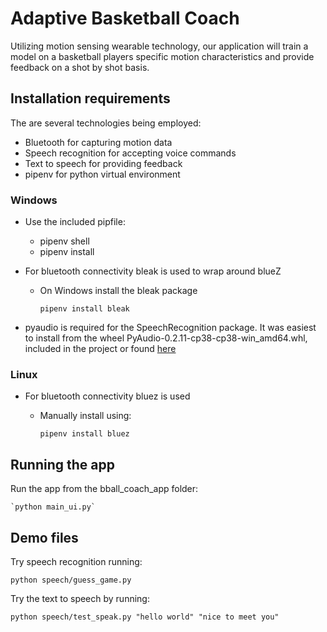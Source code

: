 # Adaptive Basketball Coach

Utilizing motion sensing wearable technology, our application will train a 
model on a basketball players specific motion characteristics and provide 
feedback on a shot by shot basis.

## Installation requirements

The are several technologies being employed:
* Bluetooth for capturing motion data
* Speech recognition for accepting voice commands
* Text to speech for providing feedback
* pipenv for python virtual environment 
 
### Windows
* Use the included pipfile:
    * pipenv shell
    * pipenv install
     
* For bluetooth connectivity bleak is used to wrap around blueZ

  * On Windows install the bleak package
  
    `pipenv install bleak`

* pyaudio is required for the SpeechRecognition package. 
It was easiest to install from the wheel PyAudio-0.2.11-cp38-cp38-win_amd64.whl, included in the project or 
found [here](https://www.lfd.uci.edu/~gohlke/pythonlibs/#pyaudio)



### Linux
* For bluetooth connectivity bluez is used
    * Manually install using: 
    
      `pipenv install bluez`


## Running the app
Run the app from the bball_coach_app folder:
    
    `python main_ui.py`

## Demo files
Try speech recognition running:

    python speech/guess_game.py

Try the text to speech by running:
   
    python speech/test_speak.py "hello world" "nice to meet you"
    
    
